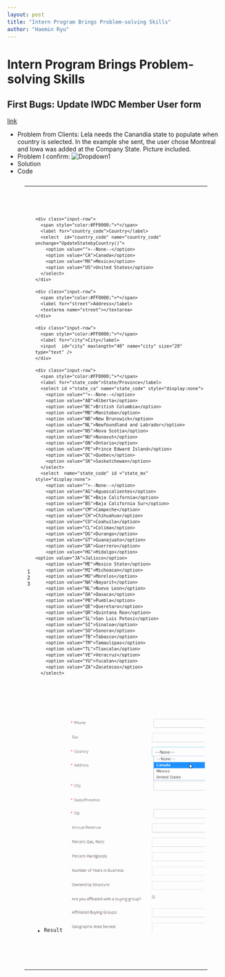 ```yaml
---
layout: post
title: "Intern Program Brings Problem-solving Skills"
author: "Haemin Ryu"
---
```


# Intern Program Brings Problem-solving Skills

## First Bugs: Update IWDC Member User form
[link](https://www.iwdc.coop/membership-information/become-a-member)
* Problem from Clients: Lela needs the Canandia state to populate when country is selected. In the example she sent, the user chose Montreal and Iowa was added at the Company State. Picture included.
* Problem I confirm: 
![Dropdown1](../assets/post/030220/dropdown_statebycountry_previous.PNG")
* Solution
* Code

<figure class="highlight"><pre><code class="language-js" data-lang="js"><table class="rouge-table"><tbody><tr><td class="gutter gl">
<pre class="lineno">
1
2
3
</pre>
</td>
<td class="code">
<pre><span class="c1">  <script type="text/javascript">	</span>
<span class="kd">var</span> <span class="nx">s</span> <span class="o">=</span> <span class="dl">"</span><span class="s2">JavaScript syntax highlighting</span><span class="dl">"</span><span class="p">;</span>
<span class="nx">alert</span><span class="p">(</span><span class="nx">s</span><span class="p">);</span>
</pre></td></tr></tbody></table></code></pre></figure>
  <script type="text/javascript">	
    function UpdateStatebyCountry() {
      var cID = document.getElementById("country_code");
      var countryVal = cID.options[cID.selectedIndex].value; 
      var countryTxt = cID.options[cID.selectedIndex].text;

	if (countryVal == "CA"){
                document.getElementById("state_ca").style.display = "block";
		document.getElementById("state_mx").style.display = "none";
		document.getElementById("state_us").style.display = "none";
        }  
	else if (countryVal == "MX"){
               document.getElementById("state_ca").style.display = "none";
	       document.getElementById("state_mx").style.display = "block";
	       document.getElementById("state_us").style.display = "none";
        }
        else if (countryVal == "US"){
               document.getElementById("state_ca").style.display = "none";
	       document.getElementById("state_mx").style.display = "none";
	       document.getElementById("state_us").style.display = "block";
        }else{
               document.getElementById("state_ca").style.display = "none";
	       document.getElementById("state_mx").style.display = "none";
	       document.getElementById("state_us").style.display = "none";	
	}
    }
  </script> 

    <div class="input-row">
	  <span style="color:#FF0000;">*</span>
      <label for="country_code">Country</label>
      <select  id="country_code" name="country_code" onchange="UpdateStatebyCountry()">
        <option value="">--None--</option>
        <option value="CA">Canada</option>
        <option value="MX">Mexico</option>
        <option value="US">United States</option>
      </select>
    </div>

    <div class="input-row">
	  <span style="color:#FF0000;">*</span>
      <label for="street">Address</label>
      <textarea name="street"></textarea>
    </div>

    <div class="input-row">
	  <span style="color:#FF0000;">*</span>
      <label for="city">City</label>
      <input  id="city" maxlength="40" name="city" size="20" type="text" />
    </div>

    <div class="input-row">
	  <span style="color:#FF0000;">*</span>
      <label for="state_code">State/Province</label>
      <select id ="state_ca" name="state_code" style="display:none">
        <option value="">--None--</option>
        <option value="AB">Alberta</option>
        <option value="BC">British Columbia</option>
        <option value="MB">Manitoba</option>
        <option value="NB">New Brunswick</option>
        <option value="NL">Newfoundland and Labrador</option>
        <option value="NS">Nova Scotia</option>
        <option value="NU">Nunavut</option>
        <option value="ON">Ontario</option>
        <option value="PE">Prince Edward Island</option>
        <option value="QC">Quebec</option>
        <option value="SK">Saskatchewan</option>
      </select>
      <select  name="state_code" id ="state_mx" style="display:none">
        <option value="">--None--</option>
        <option value="AG">Aguascalientes</option>
        <option value="BC">Baja California</option>
        <option value="BS">Baja California Sur</option>
        <option value="CM">Campeche</option>
        <option value="CH">Chihuahua</option>
        <option value="CO">Coahuila</option>
        <option value="CL">Colima</option>
        <option value="DG">Durango</option>
        <option value="GT">Guanajuato</option>
        <option value="GR">Guerrero</option>
        <option value="HG">Hidalgo</option>
	<option value="JA">Jalisco</option>
        <option value="ME">Mexico State</option>
        <option value="MI">Michoacan</option>
        <option value="MO">Morelos</option>
        <option value="NA">Nayarit</option>
        <option value="NL">Nuevo Leon</option>
        <option value="OA">Oaxaca</option>
        <option value="PB">Puebla</option>
        <option value="QE">Queretaro</option>
        <option value="QR">Quintana Roo</option>
        <option value="SL">San Luis Potosi</option>
        <option value="SI">Sinaloa</option>
        <option value="SO">Sonora</option>
        <option value="TB">Tabasco</option>
        <option value="TM">Tamaulipas</option>
        <option value="TL">Tlaxcala</option>
        <option value="VE">Veracruz</option>
        <option value="YU">Yucatan</option>
        <option value="ZA">Zacatecas</option>
      </select>
<select  id ="state_us" name="state_code" style="display:none">
        <option value="">--None--</option>
        <option value="AL">Alabama</option>
        <option value="AK">Alaska</option>
        <option value="AZ">Arizona</option>
        <option value="AR">Arkansas</option>
        <option value="CA">California</option>
        <option value="CO">Colorado</option>
        <option value="CT">Connecticut</option>
        <option value="DE">Delaware</option>
        <option value="DC">District of Columbia</option>
        <option value="DF">Federal District</option>
        <option value="FL">Florida</option>
        <option value="GA">Georgia</option>
        <option value="HI">Hawaii</option>
        <option value="ID">Idaho</option>
        <option value="IL">Illinois</option>
        <option value="IN">Indiana</option>
        <option value="IA">Iowa</option>
        <option value="KS">Kansas</option>
        <option value="KY">Kentucky</option>
        <option value="LA">Louisiana</option>
        <option value="ME">Maine</option>
        <option value="MD">Maryland</option>
        <option value="MA">Massachusetts</option>
        <option value="MI">Michigan</option>
        <option value="MN">Minnesota</option>
        <option value="MS">Mississippi</option>
        <option value="MO">Missouri</option>
        <option value="MT">Montana</option>
        <option value="NE">Nebraska</option>
        <option value="NV">Nevada</option>
        <option value="NH">New Hampshire</option>
        <option value="NJ">New Jersey</option>
        <option value="NM">New Mexico</option>
        <option value="NY">New York</option>
        <option value="NC">North Carolina</option>
        <option value="ND">North Dakota</option>
        <option value="OH">Ohio</option>
        <option value="OK">Oklahoma</option>
        <option value="OR">Oregon</option>
        <option value="PA">Pennsylvania</option>
        <option value="PR">Puerto Rico</option>
        <option value="RI">Rhode Island</option>
        <option value="SC">South Carolina</option>
        <option value="SD">South Dakota</option>
        <option value="TN">Tennessee</option>
        <option value="TX">Texas</option>
        <option value="UT">Utah</option>
        <option value="VT">Vermont</option>
        <option value="VA">Virginia</option>
        <option value="WA">Washington</option>
        <option value="WV">West Virginia</option>
        <option value="WI">Wisconsin</option>
        <option value="WY">Wyoming</option>
      </select>
    </div>

* Result
![Dropdown1](../assets/post/030220/dropdown-address-country-state.gif "DropDown button result")
